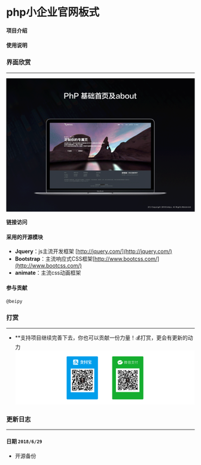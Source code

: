 # php小企业官网板式


#### 项目介绍

#### 使用说明

### 界面欣赏
-----
![PNG](imgs/material/GitImg.gif)


**链接访问**

#### 采用的开源模块
- **Jquery**：js主流开发框架 [http://jquery.com/](http://jquery.com/)
- **Bootstrap**：主流响应式CSS框架[http://www.bootcss.com/](http://www.bootcss.com/)
- **animate**：主流css动画框架
#### 参与贡献
	@beipy

### 打赏
-----
- **支持项目继续完善下去，你也可以贡献一份力量！💰打赏，更会有更新的动力
![PNG](imgs/material/dashang.png)


### 更新日志
-----
#### 日期 `2018/6/29`
- 开源备份

